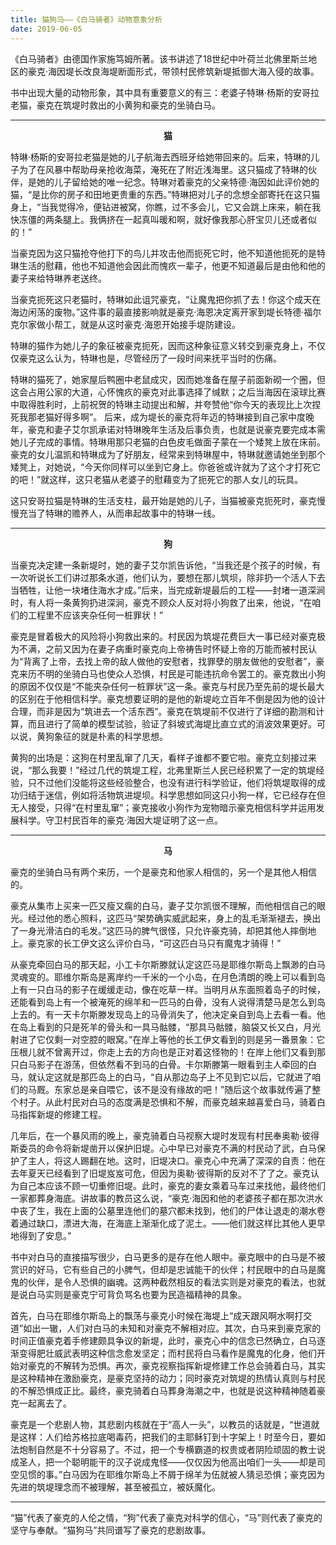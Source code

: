 ```yaml
---
title: 猫狗马——《白马骑者》动物意象分析
date: 2019-06-05
---
```


《白马骑者》由德国作家施笃姆所著。该书讲述了18世纪中叶荷兰北佛里斯兰地区的豪克·海因堤长改良海堤断面形式，带领村民修筑新堤抵御大海入侵的故事。

书中出现大量的动物形象，其中具有重要意义的有三：老婆子特琳·杨斯的安哥拉老猫，豪克在筑堤时救出的小黄狗和豪克的坐骑白马。

<!--more-->

---
**<center>猫</center>**
	
特琳·杨斯的安哥拉老猫是她的儿子航海去西班牙给她带回来的。后来，特琳的儿子为了在风暴中帮助母亲抢收海菜，淹死在了附近浅海里。这只猫成了特琳的伙伴，是她的儿子留给她的唯一纪念。特琳对着豪克的父亲特德·海因如此评价她的猫，“是比你的房子和田地更贵重的东西。”特琳把对儿子的念想全部寄托在这只猫身上，“当我觉得冷，便钻进被窝，你瞧，过不多会儿，它又会跳上床来，躺在我快冻僵的两条腿上。我俩挤在一起真叫暖和啊，就好像我那心肝宝贝儿还或者似的！”

当豪克因为这只猫抢夺他打下的鸟儿并攻击他而扼死它时，他不知道他扼死的是特琳生活的慰藉，他也不知道他会因此而愧疚一辈子，他更不知道最后是由他和他的妻子来给特琳养老送终。

当豪克扼死这只老猫时，特琳如此诅咒豪克，“让魔鬼把你抓了去！你这个成天在海边闲荡的废物。”这件事的最直接影响就是豪克·海恩决定离开家到堤长特德·福尔克尔家做小帮工，就是从这时豪克·海恩开始接手堤防建设。

特琳的猫作为她儿子的象征被豪克扼死，因而这种象征意义转交到豪克身上，不仅仅豪克这么认为，特琳也是，尽管经历了一段时间来抚平当时的伤痛。

特琳的猫死了，她家屋后鸭圈中老鼠成灾，因而她准备在屋子前面新砌一个圈，但这会占用公家的大道，心怀愧疚的豪克对此事选择了缄默；之后当海因在滚球比赛中取得胜利时，上前祝贺的特琳主动提出和解，并夸赞他“你今天的表现比上次捏死我那老猫好得多啊”。
后来，成为堤长的豪克将年迈的特琳接到自己家中度晚年，豪克和妻子艾尔凯承诺对特琳晚年生活及后事负责，也就是说豪克要完成本需她儿子完成的事情。特琳用那只老猫的白色皮毛做面子蒙在一个矮凳上放在床前。豪克的女儿温凯和特琳成为了好朋友，经常来到特琳屋中，特琳就邀请她坐到那个矮凳上，对她说，“今天你同样可以坐到它身上。你爸爸或许就为了这个才打死它的吧！”就这样，这只老猫从老婆子的慰藉变为了扼死它的那人女儿的玩具。

这只安哥拉猫是特琳的生活支柱，最开始是她的儿子，当猫被豪克扼死时，豪克慢慢充当了特琳的赡养人，从而串起故事中的特琳一线。

---

**<center>狗</center>**

当豪克决定建一条新堤时，她的妻子艾尔凯告诉他，“当我还是个孩子的时候，有一次听说长工们讲过那条水道，他们认为，要想在那儿筑坝，除非扔一个活人下去当牺牲，让他一块堵住海水才成。”后来，当完成新堤最后的工程——封堵一道深涧时，有人将一条黄狗扔进深涧，豪克不顾众人反对将小狗救了出来，他说，“在咱们的工程里不应该夹杂任何一桩罪状！”

豪克是冒着极大的风险将小狗救出来的。村民因为筑堤花费巨大一事已经对豪克极为不满，之前又因为在妻子病重时豪克向上帝祷告时怀疑上帝的万能而被村民认为“背离了上帝，去找上帝的敌人做他的安慰者，找罪孽的朋友做他的安慰者”，豪克来历不明的坐骑白马也使众人恐惧，村民是可能违抗命令罢工的。豪克救出小狗的原因不仅仅是“不能夹杂任何一桩罪状”这一条。豪克与村民乃至先前的堤长最大的区别在于他相信科学。豪克想要证明的是他的新堤屹立百年不倒是因为他的设计合理，而非是因为“筑进去一个活东西”。豪克在筑堤前不仅进行了详细的勘测和计算，而且进行了简单的模型试验，验证了斜坡式海堤比直立式的消波效果更好。可以说，黄狗象征的就是朴素的科学思想。

黄狗的出场是：这狗在村里乱窜了几天，看样子谁都不要它啦。豪克立刻接过来说，“那么我要！”经过几代的筑堤工程，北弗里斯兰人民已经积累了一定的筑堤经验，只不过他们没能将这些经验整合，也没有进行科学验证，他们将筑堤取得的成功归结于迷信，例如将活物筑进堤坝。科学思想如同这只小狗一样，它已经存在但无人接受，只得“在村里乱窜”；豪克接收小狗作为宠物暗示豪克相信科学并运用发展科学。守卫村民百年的豪克·海因大堤证明了这一点。

---

**<center>马</center>**

豪克的坐骑白马有两个来历，一个是豪克和他家人相信的，另一个是其他人相信的。

豪克从集市上买来一匹又瘦又瘸的白马，妻子艾尔凯很不理解，而他相信自己的眼光。经过他的悉心照料，这匹马“架势确实威武起来，身上的乱毛渐渐褪去，换出了一身光滑洁白的毛发。”这匹马的脾气很怪，只允许豪克骑，却把其他人摔倒地上。豪克家的长工伊文这么评价白马，“可这匹白马只有魔鬼才骑得！”

从豪克牵回白马的那天起，小工卡尔斯滕就认定这匹马是耶维尔斯岛上飘渺的白马灵魂变的。耶维尔斯岛是离岸约一千米的一个小岛，在月色清朗的晚上可以看到岛上有一只白马的影子在缓缓走动，像在吃草一样。当明月从东面照着岛子的时候，还能看到岛上有一个被淹死的绵羊和一匹马的白骨，没有人说得清楚马是怎么到岛上去的。有一天卡尔斯滕发现岛上的马骨消失了，他决定亲自到岛上去看一看。他在岛上看到的只是死羊的骨头和一具马骷髅，“那具马骷髅，脑袋又长又白，月光射进了它仅剩一对空腔的眼窝。”在岸上等他的长工伊文看到的则是另一番景象：它压根儿就不曾离开过，你走上去的方向也是正对着这怪物的！在岸上他们又看到那只白马影子在游荡，但依然看不到马的白骨。卡尔斯滕第一眼看到主人牵回的白马，就认定这就是那匹岛上的白马，“自从那边岛子上不见到它以后，它就进了咱们的马厩。东家总是亲自喂它，该不是没有缘故的吧！”随后这个故事就传遍了整个村子。从此村民对白马的态度满是恐惧和不解，而豪克越来越喜爱白马，骑着白马指挥新堤的修建工程。

几年后，在一个暴风雨的晚上，豪克骑着白马视察大堤时发现有村民奉奥勒·彼得斯委员的命令将新堤凿开以保护旧堤。心中早已对豪克不满的村民动了武，白马保护了主人，将这人踢翻在地。这时，旧堤决口。豪克心中充满了深深的自责：他在去年夏天已经看到了旧堤岌岌可危，但因为奥勒·彼得斯的反对不了了之。豪克认为自己本应该不顾一切重修旧堤。此时，豪克的妻女乘着马车过来找他，最终他们一家都葬身海底。讲故事的教员这么说，“豪克·海因和他的老婆孩子都在那次洪水中丧了生，我在上面的公墓里连他们的墓穴都未找到，他们的尸体让退走的潮水卷着通过缺口，漂进大海，在海底上渐渐化成了泥土。——他们就这样比其他人更早地得到了安息。”

书中对白马的直接描写很少，白马更多的是存在他人眼中。豪克眼中的白马是不被赏识的好马，它有些自己的小脾气，但却是忠诚能干的伙伴；村民眼中的白马是魔鬼的伙伴，是令人恐惧的幽魂。这两种截然相反的看法实则是对豪克的看法，也就是说白马实则是豪克宁可背负骂名也要为民造福精神的具象。

首先，白马在耶维尔斯岛上的飘荡与豪克小时候在海堤上“成天跟风啊水啊打交道”如出一辙，人们对白马的未知和对豪克不解相对应。其次，白马来到豪克家的时间正值豪克着手修建颇具争议的新堤，此时，豪克心中的信念已然确立，白马逐渐变得肥壮威武表明这种信念愈发坚定；而村民将白马看作是魔鬼的化身，他们开始对豪克的不解转为恐惧。再次，豪克视察指挥新堤修建工作总会骑着白马，其实是这种精神在激励豪克，是豪克坚持的动力；同时豪克对筑堤的热情认真则与村民的不解恐惧成正比。最终，豪克骑着白马葬身海潮之中，也就是说这种精神随着豪克一起离去了。

豪克是一个悲剧人物，其悲剧内核就在于“高人一头”，以教员的话就是，“世道就是这样：人们给苏格拉底喝毒药，把我们的主耶稣钉到十字架上！时至今日，要如法炮制自然是不十分容易了。不过，把一个专横霸道的权贵或者阴险顽固的教士说成圣人，把一个聪明能干的汉子说成鬼怪——仅仅因为他高出咱们一头——却是司空见惯的事。”白马因为在耶维尔斯岛上不屑于绵羊为伍就被人猜忌恐惧；豪克因为先进的筑堤理念而不被理解，甚至被孤立，被妖魔化。

---
	 
“猫”代表了豪克的人伦之情，“狗”代表了豪克对科学的信心，“马”则代表了豪克的坚守与奉献。“猫狗马”共同谱写了豪克的悲剧故事。